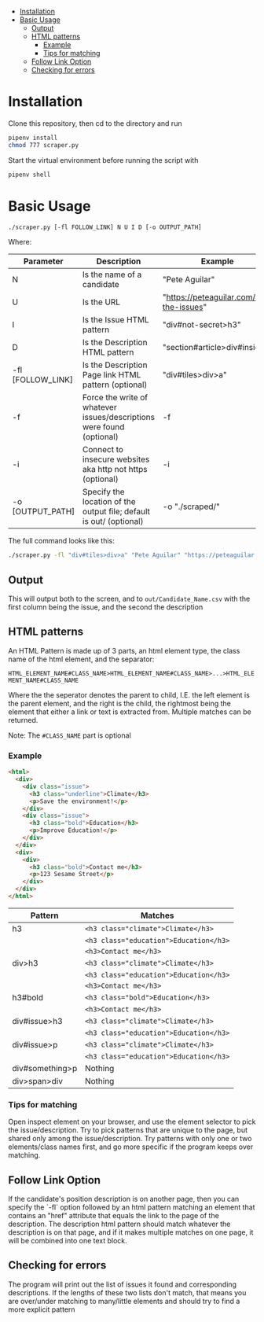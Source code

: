 - [Installation](#sec-1)
- [Basic Usage](#sec-2)
  - [Output](#sec-2-1)
  - [HTML patterns](#sec-2-2)
    - [Example](#sec-2-2-1)
    - [Tips for matching](#sec-2-2-2)
  - [Follow Link Option](#sec-2-3)
  - [Checking for errors](#sec-2-4)


# Installation<a id="sec-1"></a>

Clone this repository, then cd to the directory and run

```bash
pipenv install
chmod 777 scraper.py
```

Start the virtual environment before running the script with

```bash
pipenv shell
```

# Basic Usage<a id="sec-2"></a>

```bash
./scraper.py [-fl FOLLOW_LINK] N U I D [-o OUTPUT_PATH]
```

Where:

| Parameter          | Description                                                           | Example                                   |
|------------------  |---------------------------------------------------------------------  |-----------------------------------------  |
| N                  | Is the name of a candidate                                            | "Pete Aguilar"                            |
| U                  | Is the URL                                                            | "<https://peteaguilar.com/on-the-issues>" |
| I                  | Is the Issue HTML pattern                                             | "div#not-secret>h3"                       |
| D                  | Is the Description HTML pattern                                       | "section#article>div#insides"             |
| -fl [FOLLOW\_LINK] | Is the Description Page link HTML pattern (optional)                  | "div#tiles>div>a"                         |
| -f                 | Force the write of whatever issues/descriptions were found (optional) | -f                                        |
| -i                 | Connect to insecure websites aka http not https (optional)            | -i                                        |
| -o [OUTPUT\_PATH]  | Specify the location of the output file; default is out/ (optional)   | -o "./scraped/"                           |

The full command looks like this:

```bash
./scraper.py -fl "div#tiles>div>a" "Pete Aguilar" "https://peteaguilar.com/on-the-issues/" "div#not-secret>h3" "section#article>div#insides"
```

## Output<a id="sec-2-1"></a>

This will output both to the screen, and to `out/Candidate_Name.csv` with the first column being the issue, and the second the description

## HTML patterns<a id="sec-2-2"></a>

An HTML Pattern is made up of 3 parts, an html element type, the class name of the html element, and the separator:

`HTML_ELEMENT_NAME#CLASS_NAME>HTML_ELEMENT_NAME#CLASS_NAME>...>HTML_ELEMENT_NAME#CLASS_NAME`

Where the the seperator denotes the parent to child, I.E. the left element is the parent element, and the right is the child, the rightmost being the element that either a link or text is extracted from. Multiple matches can be returned.

Note: The `#CLASS_NAME` part is optional

### Example<a id="sec-2-2-1"></a>

```html
<html>
  <div>
    <div class="issue">
      <h3 class="underline">Climate</h3>
      <p>Save the environment!</p>
    </div>
    <div class="issue">
      <h3 class="bold">Education</h3>
      <p>Improve Education!</p>
    </div>
  </div>
  <div>
    <div>
      <h3 class="bold">Contact me</h3>
      <p>123 Sesame Street</p>
    </div>
  </div>
</html>
```

| Pattern         | Matches                                |
|--------------- |-------------------------------------- |
| h3              | `<h3 class="climate">Climate</h3>`     |
|                 | `<h3 class="education">Education</h3>` |
|                 | `<h3>Contact me</h3>`                  |
| div>h3          | `<h3 class="climate">Climate</h3>`     |
|                 | `<h3 class="education">Education</h3>` |
|                 | `<h3>Contact me</h3>`                  |
| h3#bold         | `<h3 class="bold">Education</h3>`      |
|                 | `<h3>Contact me</h3>`                  |
| div#issue>h3    | `<h3 class="climate">Climate</h3>`     |
|                 | `<h3 class="education">Education</h3>` |
| div#issue>p     | `<h3 class="climate">Climate</h3>`     |
|                 | `<h3 class="education">Education</h3>` |
| div#something>p | Nothing                                |
| div>span>div    | Nothing                                |

### Tips for matching<a id="sec-2-2-2"></a>

Open inspect element on your browser, and use the element selector to pick the issue/description. Try to pick patterns that are unique to the page, but shared only among the issue/description. Try patterns with only one or two elements/class names first, and go more specific if the program keeps over matching.

## Follow Link Option<a id="sec-2-3"></a>

If the candidate's position description is on another page, then you can specify the \`-fl\` option followed by an html pattern matching an element that contains an "href" attribute that equals the link to the page of the description. The description html pattern should match whatever the description is on that page, and if it makes multiple matches on one page, it will be combined into one text block.

## Checking for errors<a id="sec-2-4"></a>

The program will print out the list of issues it found and corresponding descriptions. If the lengths of these two lists don't match, that means you are over/under matching to many/little elements and should try to find a more explicit pattern
